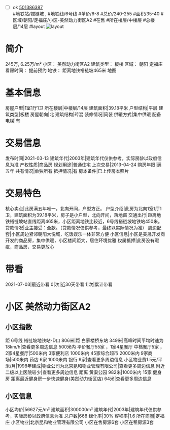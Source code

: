- [ ] ok [501386387](https://bj.5i5j.com/ershoufang/501386387.html)  
 #地铁站/褡裢坡 ,  #地铁线/6号线
#单价/6-8 #总价/240-255 #面积/35-40   #区域/朝阳/定福庄/小区-美然动力街区A2 #在售 #所在楼层/中楼层 #总楼层/14层 #layout 
![layout](http://image2a.5i5j.com/bdir/layout/548021.jpg_P5.jpg) 
# 简介 
 245万,  6.25万/m² 
小区： 美然动力街区A2
建筑类型： 板楼
区域： 朝阳 定福庄
看房时间： 提前预约
地铁： 距离地铁褡裢坡465米 地图
# 基本信息 
 房屋户型|1室1厅1卫
所在楼层|中楼层/14层
建筑面积|39.18平米
户型结构|平层
建筑类型|板楼
房屋朝向|北
建筑结构|砖混
装修情况|简装
供暖方式|集中供暖
配备电梯|有
# 交易信息 
 发布时间|2021-03-13
建筑年代|2003年|建筑年代仅供参考，实际房龄以政府信息为准
产权性质|商品房
规划用途|普通住宅
上次交易|2013-04-24
购房年限|满五年
共有情况|单独所有
抵押情况|有
房本备件|已上传房本照片
# 交易特色 
 核心卖点|此房满五年唯一，北向开间，户型方正。
户型介绍|此房为北向1室1厅1卫，建筑面积为39.18平米，房子是小户型，北向开间，落地窗
交通出行|距离地铁褡裢坡站直线距离465米，小区距离地铁比较近，6号线褡裢坡地铁站450米。
贷款情况|业主接受：全款。（贷款情况仅供参考，最终以实际情况为准）
周边配套|小区周边紧邻朝阳大悦城，吃饭娱乐一体非常方便
小区信息|小区是美晟开发商开发的商品房，集中供暖，小区楼间距大，居住环境优雅
权属抵押|此房没有瑕疵，商品房，交易更放心
# 带看 
 2021-07-03|最近带看	 0|次|近30天带看	 1|次|累计带看
# 小区 美然动力街区A2
## 小区指数 
 距 6号线 褡裢坡地铁站-D口 806米|距 白家楼桥东站 349米|高峰时间平均时速为18km/h|查看更多周边信息
500米内 平价餐厅55家 ，1家4星餐厅
中档餐厅5家 ，2家4星餐厅|500米内 3家便利店
1000米内 45家综合超市
2000米内 9家商场|500米内 药店 6家
1000米内 银行 9家|查看更多周边信息
小区物业费1.5元/平米/月|1998年建成|物业公司为北京昆和物业管理有限公司|查看更多周边信息
附近二级以上医院较少|查看更多周边信息
距离 黄渠公园 982米|1000米内 15家 健身房
距离最近健身房一步快速健身(美然动力街区店) 64米|查看更多周边信息
## 小区信息 
 小区均价|56627元/m²
建筑面积|300000m²
建筑年代|2003年|建筑年代仅供参考，实际房龄以政府信息为准
总户数|668
绿化率|30%
容积率|1.6
所在商圈|定福庄
小区物业|北京昆和物业管理有限公司
小区在售房源6套
小区在租房源3套
